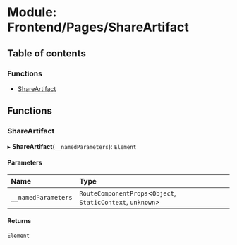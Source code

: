 # Module: Frontend/Pages/ShareArtifact

## Table of contents

### Functions

- [ShareArtifact](Frontend_Pages_ShareArtifact.md#shareartifact)

## Functions

### ShareArtifact

▸ **ShareArtifact**(`__namedParameters`): `Element`

#### Parameters

| Name                | Type                                                         |
| :------------------ | :----------------------------------------------------------- |
| `__namedParameters` | `RouteComponentProps`<`Object`, `StaticContext`, `unknown`\> |

#### Returns

`Element`
